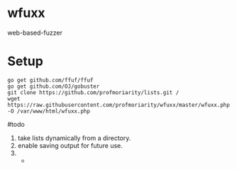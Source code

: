 # wfuxx
web-based-fuzzer

# Setup


```
go get github.com/ffuf/ffuf
go get github.com/OJ/gobuster
git clone https://github.com/profmoriarity/lists.git /
wget https://raw.githubusercontent.com/profmoriarity/wfuxx/master/wfuxx.php -O /var/www/html/wfuxx.php
```


#todo
1. take lists dynamically from a directory.
2. enable saving output for future use.
3. -
